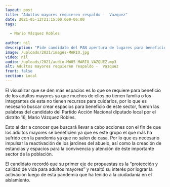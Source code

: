 ```yaml
---
layout: post
title: "Adultos mayores requieren respaldo -  Vazquez"
date: 2021-05-12T21:15:00.000-06:00
tags:
  
  - Mario Vázquez Robles
  
author: nil
description: "Pide candidato del PAN apertura de lugares para beneficio de este sector."
image: /uploads/2021/images-MARIO.jpg
video: nil
audio: /uploads/2021/audio-MW05_MARIO_VAZQUEZ.mp3
alt: Adultos mayores requieren respaldo -  Vazquez
front: false
section: Local
---
```


El visualizar que se den más espacios es lo que se requiere para beneficio de los adultos mayores ya que muchos de ellos no tienen familia o los integrantes de esta no tienen recursos para cuidarlos, por lo que es necesario buscar crear espacios para beneficio de este sector, fueron las palabras del candidato del Partido Acción Nacional diputado local por el distrito 16, Mario Vázquez Robles.

Esto al dar a conocer que buscará llevar a cabo acciones con el fin de que los adultos mayores se beneficien ya que es este grupo el que más ha sufrido con la pandemia ya que no salen de casa. Por lo que es necesario impulsar la reactivación de los jardines del abuelo, así como la creación de estancias y espacios para la convivencia y atención de éste importante sector de la población. 

El candidato recordó que su primer eje de propuestas es la “protección y calidad de vida para adultos mayores” y resaltó su interés por lograr la activación luego de esta pandemia que ha tenido a la ciudadanía en el aislamiento. 
